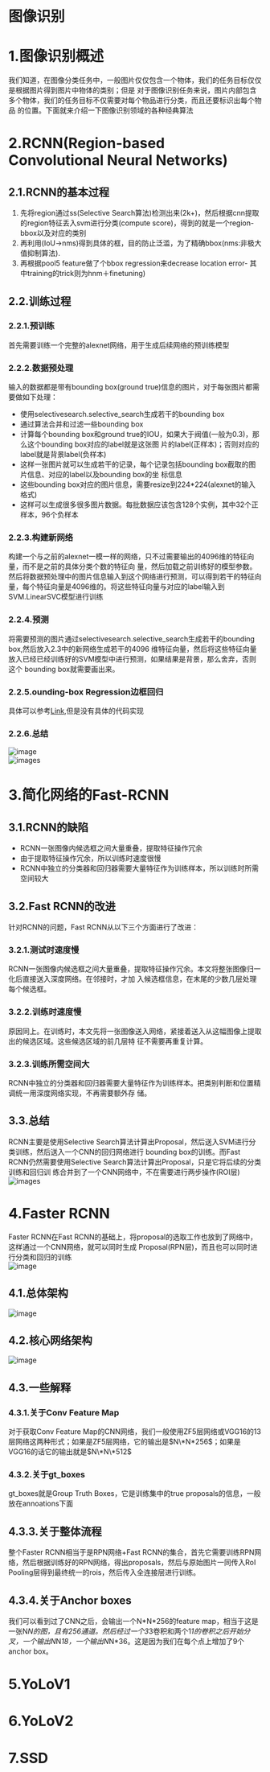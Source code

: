 图像识别
===
# 1.图像识别概述
我们知道，在图像分类任务中，一般图片仅仅包含一个物体，我们的任务目标仅仅是根据图片得到图片中物体的类别；但是
对于图像识别任务来说，图片内部包含多个物体，我们的任务目标不仅需要对每个物品进行分类，而且还要标识出每个物品
的位置。下面就来介绍一下图像识别领域的各种经典算法

# 2.RCNN(Region-based Convolutional Neural Networks)
## 2.1.RCNN的基本过程
1. 先将region通过ss(Selective Search算法)检测出来(2k+)，然后根据cnn提取的region特征丢入svm进行分类(compute 
score)，得到的就是一个region-bbox以及对应的类别
2. 再利用(IoU->nms)得到具体的框，目的防止泛滥，为了精确bbox(nms:非极大值抑制算法).
3. 再根据pool5 feature做了个bbox regression来decrease location error- 其中training的trick则为hnm＋finetuning)

## 2.2.训练过程
### 2.2.1.预训练
首先需要训练一个完整的alexnet网络，用于生成后续网络的预训练模型

### 2.2.2.数据预处理
输入的数据都是带有bounding box(ground true)信息的图片，对于每张图片都需要做如下处理：
- 使用selectivesearch.selective_search生成若干的bounding box
- 通过算法合并和过滤一些bounding box
- 计算每个bounding box和ground true的IOU，如果大于阀值(一般为0.3)，那么这个bounding box对应的label就是这张图
片的label(正样本)；否则对应的label就是背景label(负样本)
- 这样一张图片就可以生成若干的记录，每个记录包括bounding box截取的图片信息、对应的label以及bounding box的坐
标信息
- 这些bounding box对应的图片信息，需要resize到224*224(alexnet的输入格式)
- 这样可以生成很多很多图片数据。每批数据应该包含128个实例，其中32个正样本，96个负样本

### 2.2.3.构建新网络
构建一个与之前的alexnet一模一样的网络，只不过需要输出的4096维的特征向量，而不是之前的具体分类个数的特征向
量，然后加载之前训练好的模型参数。然后将数据预处理中的图片信息输入到这个网络进行预测，可以得到若干的特征向
量，每个特征向量是4096维的。将这些特征向量与对应的label输入到SVM.LinearSVC模型进行训练

### 2.2.4.预测
将需要预测的图片通过selectivesearch.selective_search生成若干的bounding box,然后放入2.3中的新网络生成若干的4096
维特征向量，然后将这些特征向量放入已经已经训练好的SVM模型中进行预测，如果结果是背景，那么舍弃，否则这个
bounding box就需要画出来。

### 2.2.5.ounding-box Regression边框回归
具体可以参考[Link](http://m.blog.csdn.net/zijin0802034/article/details/77685438),但是没有具体的代码实现

### 2.2.6.总结
![image](images/01.png)<br/>
![images](images/02.png)

# 3.简化网络的Fast-RCNN
## 3.1.RCNN的缺陷
- RCNN一张图像内候选框之间大量重叠，提取特征操作冗余
- 由于提取特征操作冗余，所以训练时速度很慢
- RCNN中独立的分类器和回归器需要大量特征作为训练样本，所以训练时所需空间较大

## 3.2.Fast RCNN的改进
针对RCNN的问题，Fast RCNN从以下三个方面进行了改进：

### 3.2.1.测试时速度慢 
RCNN一张图像内候选框之间大量重叠，提取特征操作冗余。本文将整张图像归一化后直接送入深度网络。在邻接时，才加
入候选框信息，在末尾的少数几层处理每个候选框。

### 3.2.2.训练时速度慢 
原因同上。在训练时，本文先将一张图像送入网络，紧接着送入从这幅图像上提取出的候选区域。这些候选区域的前几层特
征不需要再重复计算。

### 3.2.3.训练所需空间大 
RCNN中独立的分类器和回归器需要大量特征作为训练样本。把类别判断和位置精调统一用深度网络实现，不再需要额外存
储。

## 3.3.总结
RCNN主要是使用Selective Search算法计算出Proposal，然后送入SVM进行分类训练，然后送入一个CNN的回归网络进行
bounding box的训练。而Fast RCNN仍然需要使用Selective Search算法计算出Proposal，只是它将后续的分类训练和回归训
练合并到了一个CNN网络中，不在需要进行两步操作(ROI层)<br/>
![images](images/03.png)<br/>

# 4.Faster RCNN
Faster RCNN在Fast RCNN的基础上，将proposal的选取工作也放到了网络中，这样通过一个CNN网络，就可以同时生成
Proposal(RPN层)，而且也可以同时进行分类和回归的训练<br/>
![image](images/04.png)

## 4.1.总体架构
![image](images/05.png)
 
## 4.2.核心网络架构
![image](images/06.png)

## 4.3.一些解释
### 4.3.1.关于Conv Feature Map
对于获取Conv Feature Map的CNN网络，我们一般使用ZF5层网络或VGG16的13层网络这两种形式；如果是ZF5层网络，它的输出是$N\*N*256$；如果是VGG16的话它的输出就是$N\*N\*512$

### 4.3.2.关于gt_boxes
gt_boxes就是Group Truth Boxes，它是训练集中的true proposals的信息，一般放在annoations下面

## 4.3.3.关于整体流程
整个Faster RCNN相当于是RPN网络+Fast RCNN的集合，首先它需要训练RPN网络，然后根据训练好的RPN网络，得出proposals，然后与原始图片一同传入RoI Pooling层得到最终统一的rois，然后传入全连接层进行训练。

## 4.3.4.关于Anchor boxes
我们可以看到过了CNN之后，会输出一个N\*N\*256的feature map，相当于这是一张N*N的图，且有256通道。然后经过一个3*3卷积和两个1*1的卷积之后开始分叉，一个输出N*N*18，一个输出N*N*36。这是因为我们在每个点上增加了9个anchor box。
# 5.YoLoV1

# 6.YoLoV2

# 7.SSD